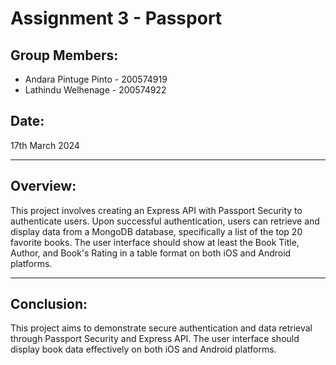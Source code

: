 # Assignment 3 - Passport

## Group Members:
- Andara Pintuge Pinto - 200574919
- Lathindu Welhenage - 200574922

## Date:
17th March 2024

---

## Overview:

This project involves creating an Express API with Passport Security to authenticate users. Upon successful authentication, users can retrieve and display data from a MongoDB database, specifically a list of the top 20 favorite books. The user interface should show at least the Book Title, Author, and Book's Rating in a table format on both iOS and Android platforms.

---

## Conclusion:

This project aims to demonstrate secure authentication and data retrieval through Passport Security and Express API. The user interface should display book data effectively on both iOS and Android platforms.
